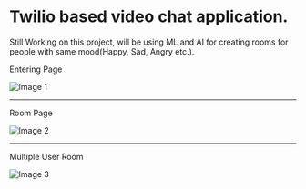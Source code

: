 # Twilio based video chat application.

Still Working on this project, will be using ML and AI for creating rooms for people with same mood(Happy, Sad, Angry etc.).

Entering Page

![Image 1](https://res.cloudinary.com/dsxeglxhm/image/upload/v1632334409/image_5_huwhad.png)

---

Room Page

![Image 2](https://res.cloudinary.com/dsxeglxhm/image/upload/v1632334419/image_7_iewwn1.png)

---

Multiple User Room

![Image 3](https://res.cloudinary.com/dsxeglxhm/image/upload/v1632334610/image_5_xoqdm3.png)
